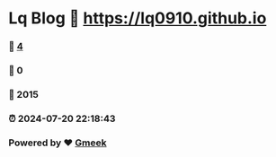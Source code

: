 # Lq Blog :link: https://lq0910.github.io 
### :page_facing_up: [4](https://lq0910.github.io/tag.html) 
### :speech_balloon: 0 
### :hibiscus: 2015 
### :alarm_clock: 2024-07-20 22:18:43 
### Powered by :heart: [Gmeek](https://github.com/Meekdai/Gmeek)
